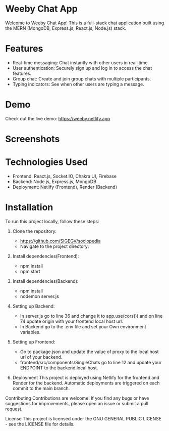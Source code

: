 # Weeby Chat App
Welcome to Weeby Chat App! This is a full-stack chat application built using the MERN (MongoDB, Express.js, React.js, Node.js) stack.

# Features
- Real-time messaging: Chat instantly with other users in real-time.
- User authentication: Securely sign up and log in to access the chat features.
- Group chat: Create and join group chats with multiple participants.
- Typing indicators: See when other users are typing a message.
# Demo
Check out the live demo: https://weeby.netlify.app

# Screenshots





# Technologies Used
- Frontend: React.js, Socket.IO, Chakra UI, Firebase
- Backend: Node.js, Express.js, MongoDB
- Deployment: Netlify (Frontend), Render (Backend)
# Installation
To run this project locally, follow these steps:

1. Clone the repository:
    - https://github.com/SIGEGV/sociopedia
    - Navigate to the project directory:

2. Install dependencies(Frontend):
    - npm install
    - npm start

3. Install dependencies(Backend):
    - npm install
    - nodemon server.js

4. Setting up Backend:
     - In server.js go to line 36 and change it to app.use(cors()) and on line 74 update origin with your frontend local host url.
     - In Backend  go to the .env file and set your Own environment variables.

6. Setting up Frontend:
    - Go to package.json and update the value of proxy to the local host url  of your backend.
    - frontend/src/components/SingleChats  go to line 12 and update your  ENDPOINT to the backend local host.

7. Deployment
This project is deployed using Netlify for the frontend and Render for the backend. Automatic deployments are triggered on each commit to the main branch.

Contributing
Contributions are welcome! If you find any bugs or have suggestions for improvements, please open an issue or submit a pull request.

License
This project is licensed under the GNU GENERAL PUBLIC LICENSE - see the LICENSE file for details.

